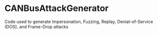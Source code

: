# CANBusAttackGenerator
Code used to generate Impersonation, Fuzzing, Replay, Denial-of-Service (DOS), and Frame-Drop attacks
